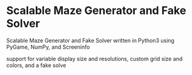 # Scalable Maze Generator and Fake Solver
Scalable Maze Generator and Fake Solver written in Python3 using PyGame, NumPy, and Screeninfo

support for variable display size and resolutions, custom grid size and colors, and a fake solve
